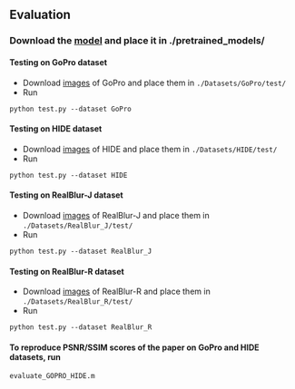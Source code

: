 
## Evaluation

### Download the [model](https://drive.google.com/file/d/1QwQUVbk6YVOJViCsOKYNykCsdJSVGRtb/view?usp=sharing) and place it in ./pretrained_models/

#### Testing on GoPro dataset
- Download [images](https://drive.google.com/drive/folders/1a2qKfXWpNuTGOm2-Jex8kfNSzYJLbqkf?usp=sharing) of GoPro and place them in `./Datasets/GoPro/test/`
- Run
```
python test.py --dataset GoPro
```

#### Testing on HIDE dataset
- Download [images](https://drive.google.com/drive/folders/1nRsTXj4iTUkTvBhTcGg8cySK8nd3vlhK?usp=sharing) of HIDE and place them in `./Datasets/HIDE/test/`
- Run
```
python test.py --dataset HIDE
```


#### Testing on RealBlur-J dataset
- Download [images](https://drive.google.com/drive/folders/1KYtzeKCiDRX9DSvC-upHrCqvC4sPAiJ1?usp=sharing) of RealBlur-J and place them in `./Datasets/RealBlur_J/test/`
- Run
```
python test.py --dataset RealBlur_J
```



#### Testing on RealBlur-R dataset
- Download [images](https://drive.google.com/drive/folders/1EwDoajf5nStPIAcU4s9rdc8SPzfm3tW1?usp=sharing) of RealBlur-R and place them in `./Datasets/RealBlur_R/test/`
- Run
```
python test.py --dataset RealBlur_R
```

#### To reproduce PSNR/SSIM scores of the paper on GoPro and HIDE datasets, run
```
evaluate_GOPRO_HIDE.m 
```


